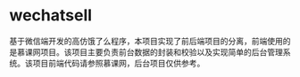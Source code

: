 # wechatsell
基于微信端开发的高仿饿了么程序，本项目实现了前后端项目的分离，前端使用的是慕课网项目。该项目主要负责前台数据的封装和校验以及实现简单的后台管理系统。该项目前端代码请参照慕课网，后台项目仅供参考。
